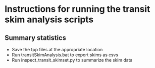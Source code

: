 Instructions for running the transit skim analysis scripts
==============

Summary statistics
--------------

- Save the tpp files at the appropriate location
- Run transitSkimAnalysis.bat to export skims as csvs
- Run inspect_transit_skimset.py to summarize the skim data
